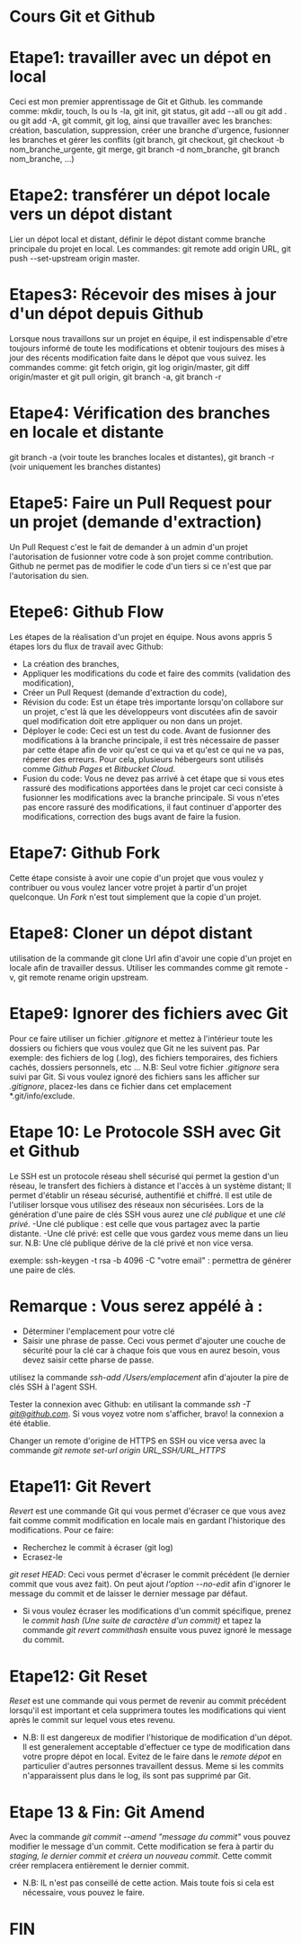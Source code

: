 # Cours Git et Github

# Etape1: travailler avec un dépot en local
Ceci est mon premier apprentissage de Git et Github. les commande comme: mkdir, touch, ls ou ls -la, git init, git status, git add --all ou git add . ou git add -A, git commit, git log, ainsi que travailler avec les branches: création, basculation, suppression, créer une branche d'urgence, fusionner les branches et gérer les conflits (git branch, git checkout, git checkout -b nom_branche_urgente, git merge, git branch -d nom_branche, git branch nom_branche, ...)
# Etape2: transférer un dépot locale vers un dépot distant
Lier un dépot local et distant, définir le dépot distant comme branche principale du projet en local. Les commandes: git remote add origin URL, git push --set-upstream origin master.
# Etapes3: Récevoir des mises à jour d'un dépot depuis Github
Lorsque nous travaillons sur un projet en équipe, il est indispensable d'etre toujours informé de toute les modifications et obtenir toujours des mises à jour des récents modification faite dans le dépot que vous suivez. les commandes comme: git fetch origin, git log origin/master, git diff origin/master et git pull origin, git branch -a, git branch -r
# Etape4: Vérification des branches en locale et distante
git branch -a (voir toute les branches locales et distantes), git branch -r (voir uniquement les branches distantes)
# Etape5: Faire un Pull Request pour un projet  (demande d'extraction)
Un Pull Request c'est le fait de demander à un admin d'un projet l'autorisation de fusionner votre code à son projet comme contribution. Github ne permet pas de modifier le code d'un tiers si ce n'est que par l'autorisation du sien.
# Etepe6: Github Flow
Les étapes de la réalisation d'un projet en équipe. Nous avons appris 5 étapes lors du flux de travail avec Github:
- La création des branches,
- Appliquer les modifications du code et faire des commits (validation des modification),
- Créer un Pull Request (demande d'extraction du code),
- Révision du code: Est un étape très importante lorsqu'on collabore sur un projet, c'est là que les développeurs vont discutées afin de savoir quel modification doit etre appliquer ou non dans un projet.
- Déployer le code: Ceci est un test du code. Avant de fusionner des modifications à la branche principale, il est très nécessaire de passer par cette étape afin de voir qu'est ce qui va et qu'est ce qui ne va pas, réperer des erreurs. Pour cela, plusieurs hébergeurs sont utilisés comme *Github Pages* et *Bitbucket Cloud*.
- Fusion du code: Vous ne devez pas arrivé à cet étape que si vous etes rassuré des modifications apportées dans le projet car ceci consiste à fusionner les modifications avec la branche principale. Si vous n'etes pas encore rassuré des modifications, il faut continuer d'apporter des modifications, correction des bugs avant de faire la fusion.
# Etape7: Github Fork
Cette étape consiste à avoir une copie d'un projet que vous voulez y contribuer ou vous voulez lancer votre projet à partir d'un projet quelconque. Un *Fork* n'est tout simplement que la copie d'un projet.
# Etape8: Cloner un dépot distant
utilisation de la commande git clone Url afin d'avoir une copie d'un projet en locale afin de travailler dessus. Utiliser les commandes comme git remote -v, git remote rename origin upstream.
# Etape9: Ignorer des fichiers avec Git
Pour ce faire utiliser un fichier *.gitignore* et mettez à l'intérieur toute les dossiers ou fichiers que vous voulez que Git ne les suivent pas. Par exemple: des fichiers de log (.log), des fichiers temporaires, des fichiers cachés, dossiers personnels, etc ...
N.B: Seul votre fichier *.gitignore* sera suivi par Git.
Si vous voulez ignoré des fichiers sans les afficher sur *.gitignore*, placez-les dans ce fichier dans cet emplacement *.git/info/exclude.
# Etape 10: Le Protocole SSH avec Git et Github
Le SSH est un protocole réseau shell sécurisé qui permet la gestion d'un réseau, le transfert des fichiers à distance et l'accès à un système distant; Il permet d'établir un réseau sécurisé, authentifié et chiffré. Il est utile de l'utiliser lorsque vous utilisez des réseaux non sécurisées.
Lors de la génération d'une paire de clés SSH vous aurez une *clé publique* et une *clé privé*.
-Une clé publique : est celle que vous partagez avec la partie distante.
-Une clé privé: est celle que vous gardez vous meme dans un lieu sur.
N.B: Une clé publique dérive de la clé privé et non vice versa.

exemple: ssh-keygen -t rsa -b 4096 -C "votre email" : permettra de générer une paire de clés.

# Remarque : Vous serez appélé à :
- Déterminer l'emplacement pour votre clé
- Saisir une phrase de passe. Ceci vous permet d'ajouter une couche de sécurité pour la clé car à chaque fois que vous en aurez besoin, vous devez saisir cette pharse de passe.

utilisez la commande *ssh-add /Users/emplacement* afin d'ajouter la pire de clés SSH à l'agent SSH.

Tester la connexion avec Github: en utilisant la commande *ssh -T git@github.com*. Si vous voyez votre nom s'afficher, bravo! la connexion a été établie.

Changer un remote d'origine de HTTPS en SSH ou vice versa avec la commande *git remote set-url origin URL_SSH/URL_HTTPS*

# Etape11: Git Revert
*Revert* est une commande Git qui vous permet d'écraser ce que vous avez fait comme commit modification en locale mais en gardant l'historique des modifications. Pour ce faire:
- Recherchez le commit à écraser (git log)
- Ecrasez-le

*git reset HEAD*: Ceci vous permet d'écraser le commit précédent (le dernier commit que vous avez fait). On peut ajout *l'option --no-edit* afin d'ignorer le message du commit et de laisser le dernier message par défaut.

* Si vous voulez écraser les modifications d'un commit spécifique, prenez le *commit hash (Une suite de caractère d'un commit)* et tapez la commande *git revert commithash* ensuite vous puvez ignoré le message du commit.  

# Etape12: Git Reset 
*Reset* est une commande qui vous permet de revenir au commit précédent lorsqu'il est important et cela supprimera toutes les modifications qui vient après le commit sur lequel vous etes revenu.

* N.B: Il est dangereux de modifier l'historique de modification d'un dépot. Il est generalement acceptable d'effectuer ce type de modification dans votre propre dépot en local.
Evitez de le faire dans le *remote dépot* en particulier d'autres personnes travaillent dessus.
Meme si les commits n'apparaissent plus dans le log, ils sont pas supprimé par Git.

# Etape 13 & Fin: Git Amend
Avec la commande *git commit --amend "message du commit"* vous pouvez modifier le message d'un commit. Cette modification se fera à partir du *staging, le dernier commit et créera un nouveau commit*. Cette commit créer remplacera entièrement le dernier commit.

* N.B: IL n'est pas conseillé de cette action. Mais toute fois si cela est nécessaire, vous pouvez le faire.

# FIN